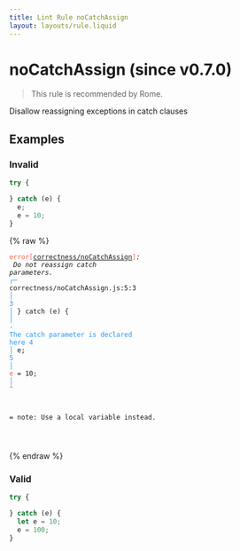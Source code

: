 ```yaml
---
title: Lint Rule noCatchAssign
layout: layouts/rule.liquid
---
```


# noCatchAssign (since v0.7.0)

> This rule is recommended by Rome.

Disallow reassigning exceptions in catch clauses

## Examples

### Invalid

```jsx
try {

} catch (e) {
  e;
  e = 10;
}
```

{% raw %}<pre class="language-text"><code class="language-text"><span style="color: Tomato;">error</span><span style="color: Tomato;">[</span><span style="color: Tomato;"><a href="https://rome.tools/docs/lint/rules/noCatchAssign/">correctness/noCatchAssign</a></span><span style="color: Tomato;">]</span><em>: </em><em> Do not </em><em><em>reassign catch parameters.</em></em><em></em>
  <span style="color: rgb(38, 148, 255);">┌</span><span style="color: rgb(38, 148, 255);">─</span> correctness/noCatchAssign.js:5:3
  <span style="color: rgb(38, 148, 255);">│</span>
<span style="color: rgb(38, 148, 255);">3</span> <span style="color: rgb(38, 148, 255);">│</span> } catch (e) {
  <span style="color: rgb(38, 148, 255);">│</span>          <span style="color: rgb(38, 148, 255);">-</span> <span style="color: rgb(38, 148, 255);">The catch parameter is declared here</span>
<span style="color: rgb(38, 148, 255);">4</span> <span style="color: rgb(38, 148, 255);">│</span>   e;
<span style="color: rgb(38, 148, 255);">5</span> <span style="color: rgb(38, 148, 255);">│</span>   <span style="color: Tomato;">e</span> = 10;
  <span style="color: rgb(38, 148, 255);">│</span>   <span style="color: Tomato;">^</span>

=  note: Use a local variable instead.

</code></pre>{% endraw %}

### Valid

```jsx
try {

} catch (e) {
  let e = 10;
  e = 100;
}
```

